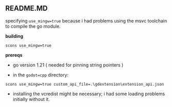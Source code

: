 README.MD
---------

specifying `use_mingw=true` because i had problems using the msvc toolchain to compile the go module.

**building**


`scons use_mingw=true`


**prereqs**


* go version 1.21  ( needed for pinning string pointers )

* in the `godot=cpp` directory:
```
scons use_mingw=true custom_api_file=.\gdextension\extension_api.json
```

* installing the vcredist might be necessary; i had some loading problems initially without it.


